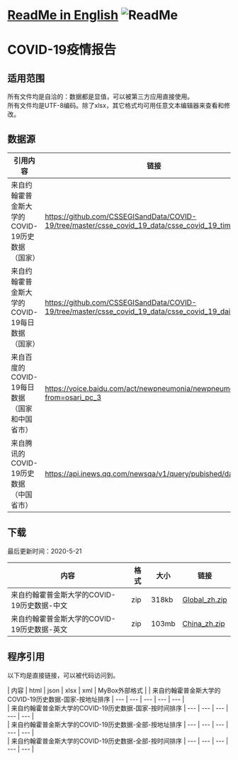 # [ReadMe in English](https://github.com/Mararsh/MyBox_data/tree/master/en)  ![ReadMe](https://mararsh.github.io/MyBox_data/iconOK.png)   

# COVID-19疫情报告

## 适用范围   

所有文件均是自洽的：数据都是显值，可以被第三方应用直接使用。    
所有文件均是UTF-8编码。除了xlsx，其它格式均可用任意文本编辑器来查看和修改。

## 数据源

| 引用内容 | 链接 |    
| --- | --- |   
| 来自约翰霍普金斯大学的COVID-19历史数据（国家） | https://github.com/CSSEGISandData/COVID-19/tree/master/csse_covid_19_data/csse_covid_19_time_series/ |       
| 来自约翰霍普金斯大学的COVID-19每日数据（国家） | https://github.com/CSSEGISandData/COVID-19/tree/master/csse_covid_19_data/csse_covid_19_daily_reports |       
| 来自百度的COVID-19每日数据（国家和中国省市） | https://voice.baidu.com/act/newpneumonia/newpneumonia/?from=osari_pc_3 |       
| 来自腾讯的COVID-19历史数据（中国省市） | https://api.inews.qq.com/newsqa/v1/query/pubished/daily/list? |       
 
## 下载

最后更新时间：2020-5-21 

| 内容 | 格式 | 大小 | 链接 |    
| --- | --- | --- |  --- |   
| 来自约翰霍普金斯大学的COVID-19历史数据-中文 | zip | 318kb | [Global_zh.zip](https://github.com/Mararsh/MyBox_data/releases/download/v1.2/Global_zh.zip) |       
| 来自约翰霍普金斯大学的COVID-19历史数据-英文 | zip | 103mb | [China_zh.zip](https://github.com/Mararsh/MyBox_data/releases/download/v1.2/China_zh.zip) |       


## 程序引用

以下均是直接链接，可以被代码访问到。   

| 内容 | html | json | xlsx | xml | MyBox外部格式 | 
| 来自约翰霍普金斯大学的COVID-19历史数据-国家-按地址排序 | --- | --- | --- | --- | --- |        
| 来自约翰霍普金斯大学的COVID-19历史数据-国家-按时间排序 | --- | --- | --- | --- | --- |        
| 来自约翰霍普金斯大学的COVID-19历史数据-全部-按地址排序 | --- | --- | --- | --- | --- |        
| 来自约翰霍普金斯大学的COVID-19历史数据-全部-按时间排序 | --- | --- | --- | --- | --- |        


 



